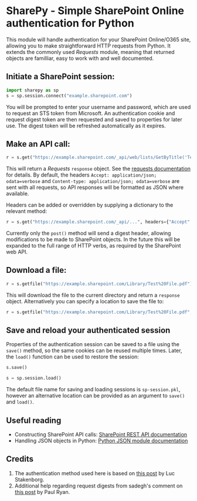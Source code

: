 # SharePy - Simple SharePoint Online authentication for Python

This module will handle authentication for your SharePoint Online/O365 site, allowing you to make straightforward HTTP requests from Python. It extends the commonly used *Requests* module, meaning that returned objects are familliar, easy to work with and well documented. 

## Initiate a SharePoint session:

```python
import sharepy as sp
s = sp.session.connect("example.sharepoint.com")
```

You will be prompted to enter your username and password, which are used to request an STS token from Microsoft. An authentication cookie and request digest token are then requested and saved to properties for later use. The digest token will be refreshed automatically as it expires.

## Make an API call:

```python
r = s.get("https://example.sharepoint.com/_api/web/lists/GetByTitle('Test Library')")
```

This will return a *Requests* `response` object. See the [requests documentation](http://docs.python-requests.org/en/master/) for details. By default, the headers `Accept: application/json; odata=verbose` and `Content-type: application/json; odata=verbose` are sent with all requests, so API responses will be formatted as JSON where available.

Headers can be added or overridden by supplying a dictionary to the relevant method:

```python
r = s.get("https://example.sharepoint.com/_api/...", headers={"Accept": "application/atom+xml"})
```

Currently only the `post()` method will send a digest header, allowing modifications to be made to SharePoint objects. In the future this will be expanded to the full range of HTTP verbs, as required by the SharePoint web API.

## Download a file:

```python
r = s.getfile("https://example.sharepoint.com/Library/Test%20File.pdf")
```

This will download the file to the current directory and return a `response` object. Alternatively you can specify a location to save the file to:

```python
r = s.getfile("https://example.sharepoint.com/Library/Test%20File.pdf", filename="downloads/file.pdf")
```

## Save and reload your authenticated session

Properties of the authentication session can be saved to a file using the `save()` method, so the same cookies can be reused multiple times. Later, the `load()` function can be used to restore the session:

```python
s.save()
```
```python
s = sp.session.load()
```

The default file name for saving and loading sessions is `sp-session.pkl`, however an alternative location can be provided as an argument to `save()` and `load()`.

## Useful reading

- Constructing SharePoint API calls: [SharePoint REST API documentation](https://msdn.microsoft.com/en-us/library/office/dn292552.aspx)
- Handling JSON objects in Python: [Python JSON module documentation](https://docs.python.org/3.4/library/json.html)

## Credits

1. The authentication method used here is based on [this post](https://allthatjs.com/2012/03/28/remote-authentication-in-sharepoint-online/) by Luc Stakenborg.
2. Additional help regarding request digests from sadegh's comment on [this post](http://paulryan.com.au/2014/spo-remote-authentication-rest/) by Paul Ryan.
